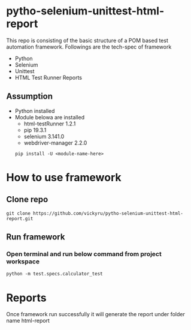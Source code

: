 # pytho-selenium-unittest-html-report

This repo is consisting of the basic structure of a POM based test automation framework. Followings are the tech-spec of framework
- Python
- Selenium
- Unittest
- HTML Test Runner Reports
## Assumption
- Python installed 
- Module belowa are installed
    - html-testRunner   1.2.1
    - pip               19.3.1
    - selenium          3.141.0
    - webdriver-manager 2.2.0
    ```
    pip install -U <module-name-here>
    ```
# How to use framework
## Clone repo
```
git clone https://github.com/vickyru/pytho-selenium-unittest-html-report.git 
```
## Run framework
### Open terminal and run below command from project workspace
```
python -m test.specs.calculator_test
```
# Reports
Once framework run successfully it will generate the report under folder name html-report